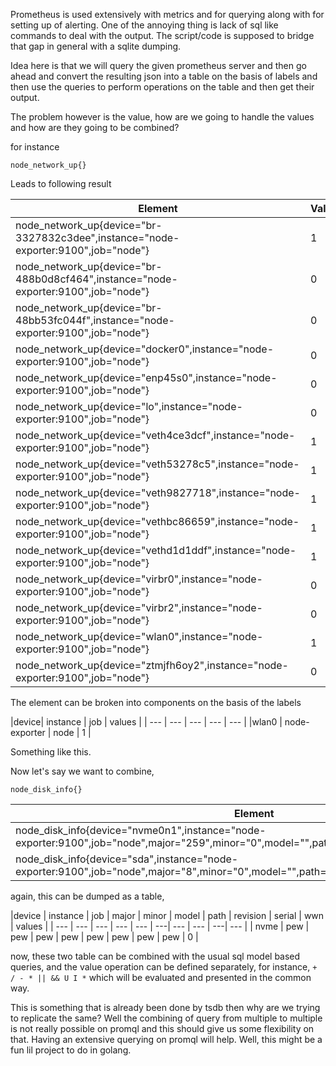 Prometheus is used extensively with metrics and for querying along with for setting up of alerting. One of the annoying thing is lack of sql like commands to deal with the output.
The script/code is supposed to bridge that gap in general with a sqlite dumping.

Idea here is that we will query the given prometheus server and then go ahead and convert the resulting json into a table on the basis of labels and then use the queries to perform operations on the table and then get their output.

The problem however is the value, how are we going to handle the values and how are they going to be combined? 

for instance

```
node_network_up{}
```

Leads to following result


|Element|Value|
|---|---|
|node_network_up{device="br-3327832c3dee",instance="node-exporter:9100",job="node"}|1|
|node_network_up{device="br-488b0d8cf464",instance="node-exporter:9100",job="node"}|0|
|node_network_up{device="br-48bb53fc044f",instance="node-exporter:9100",job="node"}|0|
|node_network_up{device="docker0",instance="node-exporter:9100",job="node"}|0|
|node_network_up{device="enp45s0",instance="node-exporter:9100",job="node"}|0|
|node_network_up{device="lo",instance="node-exporter:9100",job="node"}|0|
|node_network_up{device="veth4ce3dcf",instance="node-exporter:9100",job="node"}|1|
|node_network_up{device="veth53278c5",instance="node-exporter:9100",job="node"}|1|
|node_network_up{device="veth9827718",instance="node-exporter:9100",job="node"}|1|
|node_network_up{device="vethbc86659",instance="node-exporter:9100",job="node"}|1|
|node_network_up{device="vethd1d1ddf",instance="node-exporter:9100",job="node"}|1|
|node_network_up{device="virbr0",instance="node-exporter:9100",job="node"}|0|
|node_network_up{device="virbr2",instance="node-exporter:9100",job="node"}|0|
|node_network_up{device="wlan0",instance="node-exporter:9100",job="node"}|1|
|node_network_up{device="ztmjfh6oy2",instance="node-exporter:9100",job="node"}|0|

The element can be broken into components on the basis of the labels 

|device| instance | job | values |
| --- | --- | --- | --- | --- |
|wlan0 | node-exporter | node | 1 |

Something like this.

Now let's say we want to combine, 

```
node_disk_info{}
```

|Element|Value|
|---|---|
|node_disk_info{device="nvme0n1",instance="node-exporter:9100",job="node",major="259",minor="0",model="",path="",revision="",serial="",wwn=""}|1|
|node_disk_info{device="sda",instance="node-exporter:9100",job="node",major="8",minor="0",model="",path="",revision="",serial="",wwn=""}|1|

again, this can be dumped as a table, 

|device | instance | job | major | minor | model | path | revision | serial | wwn | values |
| --- | --- | --- | --- | --- | ---| --- | --- | ---| --- |
| nvme | pew | pew | pew | pew | pew | pew | pew | pew | 0 |

now, these two table can be combined with the usual sql model based queries, and the value operation can be defined separately, for instance, `+ / - * || && U I *`
which will be evaluated and presented in the common way. 

This is something that is already been done by tsdb then why are we trying to replicate the same? Well the combining of query from multiple to multiple is not really possible on promql and this should give us some flexibility on that. Having an extensive querying on promql will help. Well, this might be a fun lil project to do in golang.

